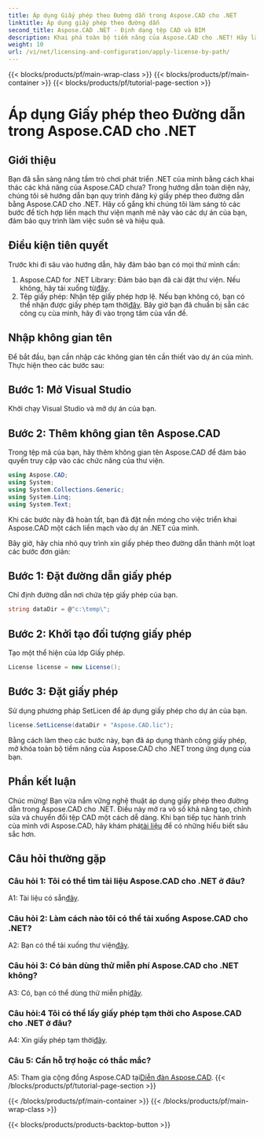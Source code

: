 ```yaml
---
title: Áp dụng Giấy phép theo Đường dẫn trong Aspose.CAD cho .NET
linktitle: Áp dụng giấy phép theo đường dẫn
second_title: Aspose.CAD .NET - Định dạng tệp CAD và BIM
description: Khai phá toàn bộ tiềm năng của Aspose.CAD cho .NET! Hãy làm theo hướng dẫn từng bước của chúng tôi để áp dụng giấy phép một cách liền mạch. Hãy nâng tầm trò chơi thao tác tệp CAD của bạn ngay bây giờ!
weight: 10
url: /vi/net/licensing-and-configuration/apply-license-by-path/
---
```


{{< blocks/products/pf/main-wrap-class >}}
{{< blocks/products/pf/main-container >}}
{{< blocks/products/pf/tutorial-page-section >}}

# Áp dụng Giấy phép theo Đường dẫn trong Aspose.CAD cho .NET

## Giới thiệu

Bạn đã sẵn sàng nâng tầm trò chơi phát triển .NET của mình bằng cách khai thác các khả năng của Aspose.CAD chưa? Trong hướng dẫn toàn diện này, chúng tôi sẽ hướng dẫn bạn quy trình đăng ký giấy phép theo đường dẫn bằng Aspose.CAD cho .NET. Hãy cố gắng khi chúng tôi làm sáng tỏ các bước để tích hợp liền mạch thư viện mạnh mẽ này vào các dự án của bạn, đảm bảo quy trình làm việc suôn sẻ và hiệu quả.

## Điều kiện tiên quyết

Trước khi đi sâu vào hướng dẫn, hãy đảm bảo bạn có mọi thứ mình cần:
1.  Aspose.CAD for .NET Library: Đảm bảo bạn đã cài đặt thư viện. Nếu không, hãy tải xuống từ[đây](https://releases.aspose.com/cad/net/).
2.  Tệp giấy phép: Nhận tệp giấy phép hợp lệ. Nếu bạn không có, bạn có thể nhận được giấy phép tạm thời[đây](https://purchase.aspose.com/temporary-license/).
Bây giờ bạn đã chuẩn bị sẵn các công cụ của mình, hãy đi vào trọng tâm của vấn đề.

## Nhập không gian tên

Để bắt đầu, bạn cần nhập các không gian tên cần thiết vào dự án của mình. Thực hiện theo các bước sau:

## Bước 1: Mở Visual Studio

Khởi chạy Visual Studio và mở dự án của bạn.

## Bước 2: Thêm không gian tên Aspose.CAD

Trong tệp mã của bạn, hãy thêm không gian tên Aspose.CAD để đảm bảo quyền truy cập vào các chức năng của thư viện.
```csharp
using Aspose.CAD;
using System;
using System.Collections.Generic;
using System.Linq;
using System.Text;
```
Khi các bước này đã hoàn tất, bạn đã đặt nền móng cho việc triển khai Aspose.CAD một cách liền mạch vào dự án .NET của mình.

Bây giờ, hãy chia nhỏ quy trình xin giấy phép theo đường dẫn thành một loạt các bước đơn giản:

## Bước 1: Đặt đường dẫn giấy phép

Chỉ định đường dẫn nơi chứa tệp giấy phép của bạn.
```csharp
string dataDir = @"c:\temp\";
```

## Bước 2: Khởi tạo đối tượng giấy phép

Tạo một thể hiện của lớp Giấy phép.
```csharp
License license = new License();
```

## Bước 3: Đặt giấy phép

Sử dụng phương pháp SetLicen để áp dụng giấy phép cho dự án của bạn.
```csharp
license.SetLicense(dataDir + "Aspose.CAD.lic");
```

Bằng cách làm theo các bước này, bạn đã áp dụng thành công giấy phép, mở khóa toàn bộ tiềm năng của Aspose.CAD cho .NET trong ứng dụng của bạn.

## Phần kết luận

Chúc mừng! Bạn vừa nắm vững nghệ thuật áp dụng giấy phép theo đường dẫn trong Aspose.CAD cho .NET. Điều này mở ra vô số khả năng tạo, chỉnh sửa và chuyển đổi tệp CAD một cách dễ dàng. Khi bạn tiếp tục hành trình của mình với Aspose.CAD, hãy khám phá[tài liệu](https://reference.aspose.com/cad/net/) để có những hiểu biết sâu sắc hơn.

## Câu hỏi thường gặp

### Câu hỏi 1: Tôi có thể tìm tài liệu Aspose.CAD cho .NET ở đâu?

 A1: Tài liệu có sẵn[đây](https://reference.aspose.com/cad/net/).

### Câu hỏi 2: Làm cách nào tôi có thể tải xuống Aspose.CAD cho .NET?

 A2: Bạn có thể tải xuống thư viện[đây](https://releases.aspose.com/cad/net/).

### Câu hỏi 3: Có bản dùng thử miễn phí Aspose.CAD cho .NET không?

A3: Có, bạn có thể dùng thử miễn phí[đây](https://releases.aspose.com/).

### Câu hỏi:4 Tôi có thể lấy giấy phép tạm thời cho Aspose.CAD cho .NET ở đâu?

 A4: Xin giấy phép tạm thời[đây](https://purchase.aspose.com/temporary-license/).

### Câu 5: Cần hỗ trợ hoặc có thắc mắc?

 A5: Tham gia cộng đồng Aspose.CAD tại[Diễn đàn Aspose.CAD](https://forum.aspose.com/c/cad/19).
{{< /blocks/products/pf/tutorial-page-section >}}

{{< /blocks/products/pf/main-container >}}
{{< /blocks/products/pf/main-wrap-class >}}

{{< blocks/products/products-backtop-button >}}
